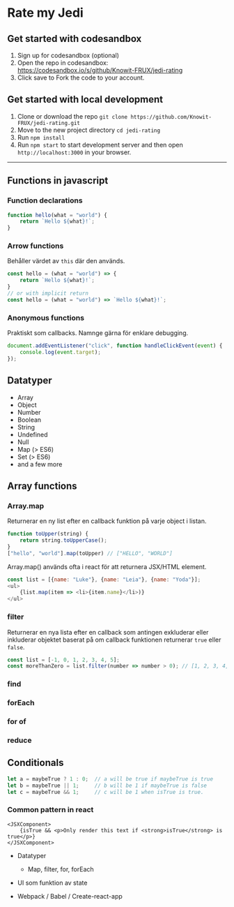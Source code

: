 # Rate my Jedi

## Get started with codesandbox 

1. Sign up for codesandbox (optional) 
2. Open the repo in codesandbox: https://codesandbox.io/s/github/Knowit-FRUX/jedi-rating
3. Click save to Fork the code to your account. 

## Get started with local development

1. Clone or download the repo `git clone https://github.com/Knowit-FRUX/jedi-rating.git`
2. Move to the new project directory `cd jedi-rating`
3. Run `npm install` 
4. Run `npm start` to start development server and then open `http://localhost:3000` in your browser.

---

## Functions in javascript 

### Function declarations

```javascript
function hello(what = "world") {
    return `Hello ${what}!`;
}
```

### Arrow functions 

Behåller värdet av `this` där den används. 

```javascript
const hello = (what = "world") => {
    return `Hello ${what}!`;
}
// or with implicit return 
const hello = (what = "world") => `Hello ${what}!`;
```

### Anonymous functions 

Praktiskt som callbacks. Namnge gärna för enklare debugging.

```javascript
document.addEventListener("click", function handleClickEvent(event) {
    console.log(event.target);
});
```

## Datatyper 

* Array 
* Object 
* Number
* Boolean
* String
* Undefined
* Null
* Map (> ES6)
* Set (> ES6)
* and a few more 

## Array functions 

### Array.map

Returnerar en ny list efter en callback funktion på varje object i listan.

```javascript
function toUpper(string) {
    return string.toUpperCase();
}
["hello", "world"].map(toUpper) // ["HELLO", "WORLD"]
```

Array.map() används ofta i react för att returnera JSX/HTML element. 

```javascript
const list = [{name: "Luke"}, {name: "Leia"}, {name: "Yoda"}];
<ul>
    {list.map(item => <li>{item.name}</li>)}
</ul>
```

### filter

Returnerar en nya lista efter en callback som antingen exkluderar eller inkluderar objektet baserat på om callback funktionen returnerar `true` eller `false`.

```javascript
const list = [-1, 0, 1, 2, 3, 4, 5];
const moreThanZero = list.filter(number => number > 0); // [1, 2, 3, 4, 5]
```


### find 

### forEach

### for of 

### reduce 

## Conditionals 

```javascript
let a = maybeTrue ? 1 : 0;  // a will be true if maybeTrue is true 
let b = maybeTrue || 1;     // b will be 1 if maybeTrue is false
let c = maybeTrue && 1;     // c will be 1 when isTrue is true.
```

### Common pattern in react 

```
<JSXComponent>
    {isTrue && <p>Only render this text if <strong>isTrue</strong> is true</p>}
</JSXComponent>
```

- Datatyper
    - Map, filter, for, forEach

- UI som funktion av state
- Webpack / Babel / Create-react-app

